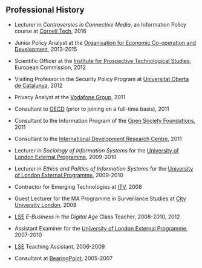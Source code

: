 ## Professional History 

- Lecturer in <i>Controversies in Connective Media</i>, an Information Policy course at <a href="http://tech.cornell.edu/" target="_blank">Cornell Tech</a>, 2016

- Junior Policy Analyst at the <a href="http://oecd.org/" target="_blank">Organisation for Economic Co-operation and Development</a>, 2013-2015

- Scientific Officer at the <a href="https://ec.europa.eu/jrc/en/institutes/ipts" target="_blank">Institute for Prospective Technological Studies</a>, European Commission, 2012

- Visiting Professor in the Security Policy Program at <a href="http://www.uoc.edu/" target="_blank">Universitat Oberta de Catalunya</a>, 2012

- Privacy Analyst at the <a href="http://www.vodafone.com" target="_blank">Vodafone Group</a>, 2011

- Consultant to <a href="http://www.oecd.org" target="_blank">OECD</a> (prior to joining on a full-time basis), 2011

- Consultant to the Information Program of the <a href="http://www.opensocietyfoundations.org" target="_blank">Open Society Foundations</a>, 2011

- Consultant to the <a href="http://www.idrc.ca" target="_blank">International Development Research Centre</a>, 2011

- Lecturer in <i>Sociology of Information Systems</i>&nbsp;for the <a href="http://www.londoninternational.ac.uk" target="_blank">University of London External Programme</a>, 2009-2010

- Lecturer in<span lang="EN-US">&nbsp;<i>Ethics and Politics of Information Systems</i>&nbsp;<span lang="EN-US">for the <a href="http://www.londoninternational.ac.uk" target="_blank">University of London External Programme</a>, 2009-2010

- Contractor for Emerging Technologies at <a href="http://www.itv.com" target="_blank">ITV</a>, 2008

- <span lang="EN-US">Guest Lecturer for the MA Programme in Surveillance Studies at <a href="http://www.city.ac.uk" target="_blank">City University London</a>, 2008

- <a href="http://www.lse.ac.uk" target="_blank">LSE</a>&nbsp;<i>E-Business in the Digital Age</i>&nbsp;Class Teacher, 2008-2010, 2012

- Assistant Examiner for the <a href="http://www.londoninternational.ac.uk" target="_blank">University of London External Programme</a>, 2007-2010

- <a href="http://www.lse.ac.uk" target="_blank">LSE</a> Teaching Assistant, 2006-2009

- Consultant at <a href="http://www.bearingpoint.com" target="_blank">BearingPoint</a>, 2005-2007
